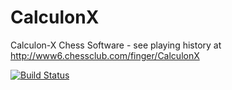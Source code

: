 CalculonX
=========

Calculon-X Chess Software - see playing history at http://www6.chessclub.com/finger/CalculonX

[![Build Status](https://travis-ci.org/BarrySW19/CalculonX.png?branch=master)](https://travis-ci.org/BarrySW19/CalculonX)
